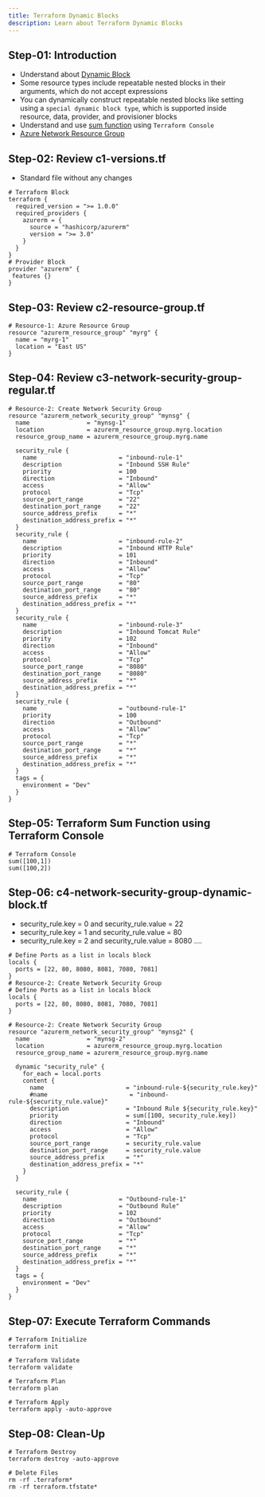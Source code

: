 ```yaml
---
title: Terraform Dynamic Blocks
description: Learn about Terraform Dynamic Blocks
---
```


## Step-01: Introduction
- Understand about [Dynamic Block](https://www.terraform.io/docs/language/expressions/dynamic-blocks.html)
- Some resource types include repeatable nested blocks in their arguments, which do not accept expressions
- You can dynamically construct repeatable nested blocks like setting using a `special dynamic block type`, which is supported inside resource, data, provider, and provisioner blocks
- Understand and use [sum function](https://www.terraform.io/docs/language/functions/sum.html) using `Terraform Console`
- [Azure Network Resource Group](https://registry.terraform.io/providers/hashicorp/azurerm/latest/docs/resources/network_security_group)

## Step-02: Review c1-versions.tf
- Standard file without any changes
```t
# Terraform Block
terraform {
  required_version = ">= 1.0.0"
  required_providers {
    azurerm = {
      source = "hashicorp/azurerm"
      version = ">= 3.0" 
    }
  }
}
# Provider Block
provider "azurerm" {
 features {}          
}
```

## Step-03: Review c2-resource-group.tf
```t
# Resource-1: Azure Resource Group
resource "azurerm_resource_group" "myrg" {
  name = "myrg-1"
  location = "East US"
}
```

## Step-04: Review c3-network-security-group-regular.tf
```t
# Resource-2: Create Network Security Group
resource "azurerm_network_security_group" "mynsg" {
  name                = "mynsg-1"
  location            = azurerm_resource_group.myrg.location
  resource_group_name = azurerm_resource_group.myrg.name

  security_rule {
    name                       = "inbound-rule-1"
    description                = "Inbound SSH Rule"
    priority                   = 100
    direction                  = "Inbound"
    access                     = "Allow"
    protocol                   = "Tcp"
    source_port_range          = "22"
    destination_port_range     = "22"
    source_address_prefix      = "*"
    destination_address_prefix = "*"
  }
  security_rule {
    name                       = "inbound-rule-2"
    description                = "Inbound HTTP Rule"    
    priority                   = 101
    direction                  = "Inbound"
    access                     = "Allow"
    protocol                   = "Tcp"
    source_port_range          = "80"
    destination_port_range     = "80"
    source_address_prefix      = "*"
    destination_address_prefix = "*"
  }
  security_rule {
    name                       = "inbound-rule-3"
    description                = "Inbound Tomcat Rule"    
    priority                   = 102
    direction                  = "Inbound"
    access                     = "Allow"
    protocol                   = "Tcp"
    source_port_range          = "8080"
    destination_port_range     = "8080"
    source_address_prefix      = "*"
    destination_address_prefix = "*"
  }
  security_rule {
    name                       = "outbound-rule-1"
    priority                   = 100
    direction                  = "Outbound"
    access                     = "Allow"
    protocol                   = "Tcp"
    source_port_range          = "*"
    destination_port_range     = "*"
    source_address_prefix      = "*"
    destination_address_prefix = "*"
  } 
  tags = {
    environment = "Dev"
  }
}
```

## Step-05: Terraform Sum Function using Terraform Console
```t
# Terraform Console
sum([100,1])
sum([100,2])
```

## Step-06: c4-network-security-group-dynamic-block.tf
- security_rule.key = 0 and security_rule.value = 22
- security_rule.key = 1 and security_rule.value = 80
- security_rule.key = 2 and security_rule.value = 8080  ....
```t
# Define Ports as a list in locals block
locals {
  ports = [22, 80, 8080, 8081, 7080, 7081] 
}
# Resource-2: Create Network Security Group
# Define Ports as a list in locals block
locals {
  ports = [22, 80, 8080, 8081, 7080, 7081]
}

# Resource-2: Create Network Security Group
resource "azurerm_network_security_group" "mynsg2" {
  name                = "mynsg-2"
  location            = azurerm_resource_group.myrg.location
  resource_group_name = azurerm_resource_group.myrg.name

  dynamic "security_rule" {
    for_each = local.ports 
    content {
      name                       = "inbound-rule-${security_rule.key}"
      #name                       = "inbound-rule-${security_rule.value}"
      description                = "Inbound Rule ${security_rule.key}"    
      priority                   = sum([100, security_rule.key])
      direction                  = "Inbound"
      access                     = "Allow"
      protocol                   = "Tcp"
      source_port_range          = security_rule.value
      destination_port_range     = security_rule.value
      source_address_prefix      = "*"
      destination_address_prefix = "*"      
    }
  }
 
  security_rule {
    name                       = "Outbound-rule-1"
    description                = "Outbound Rule"    
    priority                   = 102
    direction                  = "Outbound"
    access                     = "Allow"
    protocol                   = "Tcp"
    source_port_range          = "*"
    destination_port_range     = "*"
    source_address_prefix      = "*"
    destination_address_prefix = "*"
  }    
  tags = {
    environment = "Dev"
  }  
}
```

## Step-07: Execute Terraform Commands
```t
# Terraform Initialize
terraform init

# Terraform Validate
terraform validate

# Terraform Plan
terraform plan

# Terraform Apply
terraform apply -auto-approve
```

## Step-08: Clean-Up
```t
# Terraform Destroy
terraform destroy -auto-approve

# Delete Files
rm -rf .terraform*
rm -rf terraform.tfstate*
```
